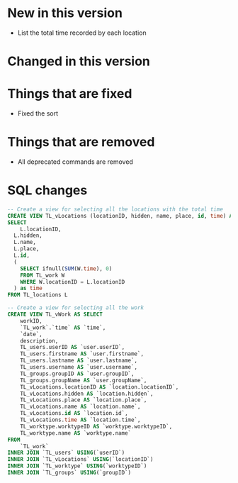 # New in this version

 - List the total time recorded by each location

# Changed in this version

# Things that are fixed

 - Fixed the sort

# Things that are removed

 - All deprecated commands are removed

# SQL changes

```sql
-- Create a view for selecting all the locations with the total time
CREATE VIEW TL_vLocations (locationID, hidden, name, place, id, time) AS
SELECT
	L.locationID,
  L.hidden,
  L.name,
  L.place,
  L.id,
  (
    SELECT ifnull(SUM(W.time), 0)
    FROM TL_work W
    WHERE W.locationID = L.locationID
  ) as time
FROM TL_locations L

-- Create a view for selecting all the work
CREATE VIEW TL_vWork AS SELECT
    workID,
    `TL_work`.`time` AS `time`,
    `date`,
    description,
    TL_users.userID AS `user.userID`,
    TL_users.firstname AS `user.firstname`,
    TL_users.lastname AS `user.lastname`,
    TL_users.username AS `user.username`,
    TL_groups.groupID AS `user.groupID`,
    TL_groups.groupName AS `user.groupName`,
    TL_vLocations.locationID AS `location.locationID`,
    TL_vLocations.hidden AS `location.hidden`,
    TL_vLocations.place AS `location.place`,
    TL_vLocations.name AS `location.name`,
    TL_vLocations.id AS `location.id`,
    TL_vLocations.time AS `location.time`,
    TL_worktype.worktypeID AS `worktype.worktypeID`,
    TL_worktype.name AS `worktype.name`
FROM
    `TL_work`
INNER JOIN `TL_users` USING(`userID`)
INNER JOIN `TL_vLocations` USING(`locationID`)
INNER JOIN `TL_worktype` USING(`worktypeID`)
INNER JOIN `TL_groups` USING(`groupID`)
```